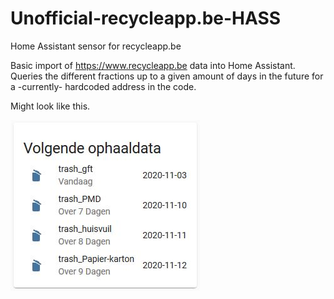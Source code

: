 # Unofficial-recycleapp.be-HASS
Home Assistant sensor for recycleapp.be


Basic import of https://www.recycleapp.be data into Home Assistant.
Queries the different fractions up to a given amount of days in the future for a -currently- hardcoded address in the code.

Might look like this.


![](example.JPG)

